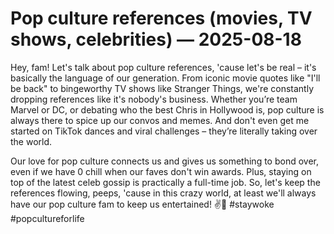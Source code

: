 # Pop culture references (movies, TV shows, celebrities) — 2025-08-18

Hey, fam! Let's talk about pop culture references, 'cause let's be real – it's basically the language of our generation. From iconic movie quotes like "I'll be back" to bingeworthy TV shows like Stranger Things, we're constantly dropping references like it's nobody's business. Whether you’re team Marvel or DC, or debating who the best Chris in Hollywood is, pop culture is always there to spice up our convos and memes. And don't even get me started on TikTok dances and viral challenges – they’re literally taking over the world.

Our love for pop culture connects us and gives us something to bond over, even if we have 0 chill when our faves don't win awards. Plus, staying on top of the latest celeb gossip is practically a full-time job. So, let's keep the references flowing, peeps, 'cause in this crazy world, at least we'll always have our pop culture fam to keep us entertained! ✌️🌟 #staywoke #popcultureforlife